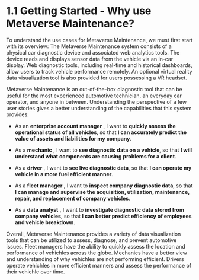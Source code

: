 # 1.1 Getting Started - Why use Metaverse Maintenance?

To understand the use cases for Metaverse Maintenance, we must first start with its overview: The Metaverse Maintenance system consists of a physical car diagnostic device and associated web analytics tools. The device reads and displays sensor data from the vehicle via an in-car display. Web diagnostic tools, including real-time and historical dashboards, allow users to track vehicle performance remotely. An optional virtual reality data visualization tool is also provided for users possessing a VR headset.  

Metaverse Maintenance is an out-of-the-box diagnostic tool that can be useful for the most experienced automotive technician, an everyday car operator, and anyone in between. Understanding the perspective of a few user stories gives a better understanding of the capabilities that this system provides:

* As an **enterprise account manager** , I want to **quickly assess the operational status of all vehicles**, so that **I can accurately predict the value of assets and liabilities for my company**.

* As a **mechanic** , I want to **see diagnostic data on a vehicle**, so that **I will understand what components are causing problems for a client**.

* As a **driver** , I want to **see live diagnostic data**, so that **I can operate my vehicle in a more fuel efficient manner**.

* As a **fleet manager** , I want to **inspect company diagnostic data**, so that **I can manage and supervise the acquisition, utilization, maintenance, repair, and replacement of company vehicles**.

* As a **data analyst** , I want to **investigate diagnostic data stored from company vehicles**, so that **I can better predict efficiency of employees and vehicle breakdown**.

Overall, Metaverse Maintenance provides a variety of data visualization tools that can be utilized to assess, diagnose, and prevent automotive issues. Fleet managers have the ability to quickly assess the location and performance of vehichles across the globe. Mechanics have a better view and understanding of why vehichles are not performing efficient. Drivers operate vehichles in more efficient manners and assess the performance of their vehichle over time.
